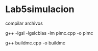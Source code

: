 # Lab5simulacion

compilar archivos

g++ -lgsl -lgslcblas -lm pimc.cpp -o pimc

g++ buildmc.cpp -o buildmc 
